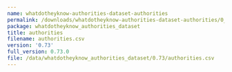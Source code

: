 ```yaml
---
name: whatdotheyknow-authorities-dataset-authorities
permalink: /downloads/whatdotheyknow-authorities-dataset-authorities/0_73
package: whatdotheyknow_authorities_dataset
title: authorities
filename: authorities.csv
version: '0.73'
full_version: 0.73.0
file: /data/whatdotheyknow_authorities_dataset/0.73/authorities.csv
---
```

